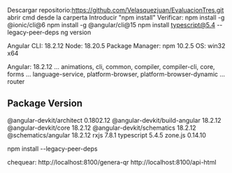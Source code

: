 Descargar repositorio:https://github.com/Velasquezjuan/EvaluacionTres.git
abrir cmd desde la carperta
Introducir "npm install"
Verificar:
 npm install -g @ionic/cli@6
npm install -g @angular/cli@15
npm install typescript@5.4 --legacy-peer-deps 
ng version


Angular CLI: 18.2.12
Node: 18.20.5
Package Manager: npm 10.2.5
OS: win32 x64

Angular: 18.2.12
... animations, cli, common, compiler, compiler-cli, core, forms
... language-service, platform-browser, platform-browser-dynamic
... router

Package                         Version
---------------------------------------------------------
@angular-devkit/architect       0.1802.12
@angular-devkit/build-angular   18.2.12
@angular-devkit/core            18.2.12
@angular-devkit/schematics      18.2.12
@schematics/angular             18.2.12
rxjs                            7.8.1
typescript                      5.4.5
zone.js                         0.14.10


npm install --legacy-peer-deps 

chequear:
http://localhost:8100/genera-qr
http://localhost:8100/api-html